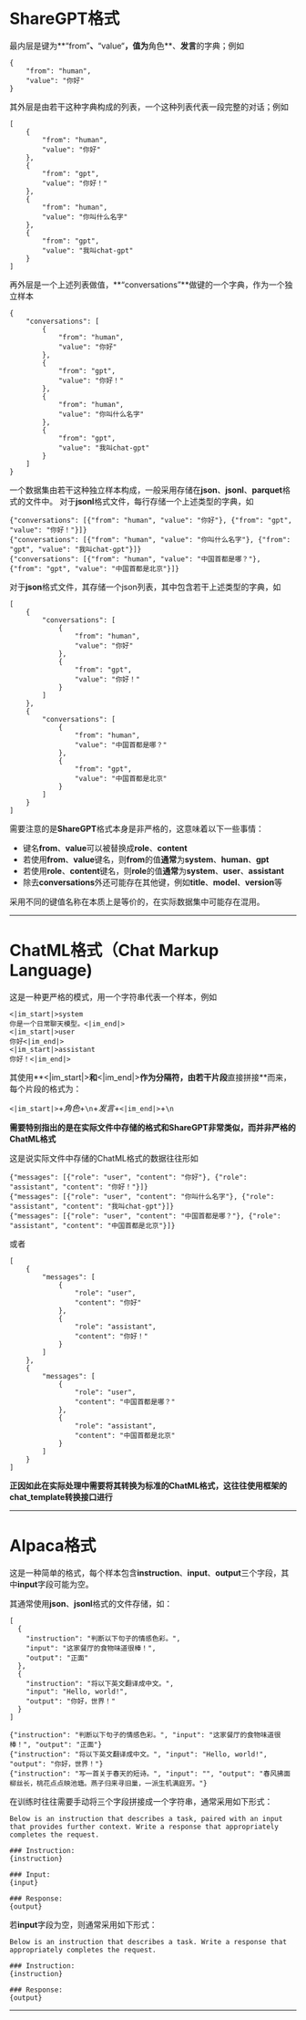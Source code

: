 # ShareGPT格式

最内层是键为**“from”**、**“value“**，值为**角色**、**发言**的字典；例如

```
{
	"from": "human",
	"value": "你好"
}
```

其外层是由若干这种字典构成的列表，一个这种列表代表一段完整的对话；例如

```
[
	{
		"from": "human",
    	"value": "你好"
  	},
  	{
    	"from": "gpt",
    	"value": "你好！"
  	},
  	{
    	"from": "human",
    	"value": "你叫什么名字"
  	},
  	{
    	"from": "gpt",
    	"value": "我叫chat-gpt"
  	}
]
```

再外层是一个上述列表做值，**“conversations”**做键的一个字典，作为一个独立样本

```
{
	"conversations": [
		{
    		"from": "human",
    		"value": "你好"
  		},
  		{
    		"from": "gpt",
    		"value": "你好！"
  		},
  		{
    		"from": "human",
    		"value": "你叫什么名字"
  		},
  		{
    		"from": "gpt",
    		"value": "我叫chat-gpt"
  		}
  	]
}
```

一个数据集由若干这种独立样本构成，一般采用存储在**json**、**jsonl**、**parquet**格式的文件中。
对于**jsonl**格式文件，每行存储一个上述类型的字典，如

```
{"conversations": [{"from": "human", "value": "你好"}, {"from": "gpt", "value": "你好！"}]}
{"conversations": [{"from": "human", "value": "你叫什么名字"}, {"from": "gpt", "value": "我叫chat-gpt"}]}
{"conversations": [{"from": "human", "value": "中国首都是哪？"}, {"from": "gpt", "value": "中国首都是北京"}]}
```

对于**json**格式文件，其存储一个json列表，其中包含若干上述类型的字典，如
```
[
  	{
    	"conversations": [
      		{
        		"from": "human",
        		"value": "你好"
      		},
      		{
        		"from": "gpt",
        		"value": "你好！"
      		}
    	]
  	},
  	{
    	"conversations": [
      		{
        		"from": "human",
        		"value": "中国首都是哪？"
      		},
      		{
        		"from": "gpt",
        		"value": "中国首都是北京"
      		}
    	]
  	}
]
```

需要注意的是**ShareGPT**格式本身是非严格的，这意味着以下一些事情：

* 键名**from**、**value**可以被替换成**role**、**content**
* 若使用**from**、**value**键名，则**from**的值**通常**为**system**、**human**、**gpt**
* 若使用**role**、**content**键名，则**role**的值**通常**为**system**、**user**、**assistant**
* 除去**conversations**外还可能存在其他键，例如**title**、**model**、**version**等

采用不同的键值名称在本质上是等价的，在实际数据集中可能存在混用。

***

# ChatML格式（Chat Markup Language)

这是一种更严格的模式，用一个字符串代表一个样本，例如
```
<|im_start|>system
你是一个日常聊天模型。<|im_end|>
<|im_start|>user
你好<|im_end|>
<|im_start|>assistant
你好！<|im_end|>
```

其使用**<|im_start|>**和**<|im_end|>**作为分隔符，由若干片段**直接拼接**而来，每个片段的格式为：

`<|im_start|>`+*角色*+`\n`+*发言*+`<|im_end|>`+`\n`

**需要特别指出的是在实际文件中存储的格式和ShareGPT非常类似，而并非严格的ChatML格式**

这是说实际文件中存储的ChatML格式的数据往往形如

```
{"messages": [{"role": "user", "content": "你好"}, {"role": "assistant", "content": "你好！"}]}
{"messages": [{"role": "user", "content": "你叫什么名字"}, {"role": "assistant", "content": "我叫chat-gpt"}]}
{"messages": [{"role": "user", "content": "中国首都是哪？"}, {"role": "assistant", "content": "中国首都是北京"}]}
```

或者

```
[
  	{
    	"messages": [
      		{
        		"role": "user",
        		"content": "你好"
      		},
      		{
        		"role": "assistant",
        		"content": "你好！"
      		}
    	]
  	},
  	{
    	"messages": [
      		{
        		"role": "user",
        		"content": "中国首都是哪？"
      		},
      		{
        		"role": "assistant",
        		"content": "中国首都是北京"
      		}
    	]
  	}
]
```

**正因如此在实际处理中需要将其转换为标准的ChatML格式，这往往使用框架的chat_template转换接口进行**

***

# Alpaca格式

这是一种简单的格式，每个样本包含**instruction**、**input**、**output**三个字段，其中**input**字段可能为空。

其通常使用**json**、**jsonl**格式的文件存储，如：

```
[
  {
    "instruction": "判断以下句子的情感色彩。",
    "input": "这家餐厅的食物味道很棒！",
    "output": "正面"
  },
  {
    "instruction": "将以下英文翻译成中文。",
    "input": "Hello, world!",
    "output": "你好，世界！"
  }
]
```

```
{"instruction": "判断以下句子的情感色彩。", "input": "这家餐厅的食物味道很棒！", "output": "正面"}
{"instruction": "将以下英文翻译成中文。", "input": "Hello, world!", "output": "你好，世界！"}
{"instruction": "写一首关于春天的短诗。", "input": "", "output": "春风拂面柳丝长，桃花点点映池塘。燕子归来寻旧巢，一派生机满庭芳。"}
```

在训练时往往需要手动将三个字段拼接成一个字符串，通常采用如下形式：

```
Below is an instruction that describes a task, paired with an input that provides further context. Write a response that appropriately completes the request.

### Instruction:
{instruction}

### Input:
{input}

### Response:
{output}
```

若**input**字段为空，则通常采用如下形式：

```
Below is an instruction that describes a task. Write a response that appropriately completes the request.

### Instruction:
{instruction}

### Response:
{output}
```

***
